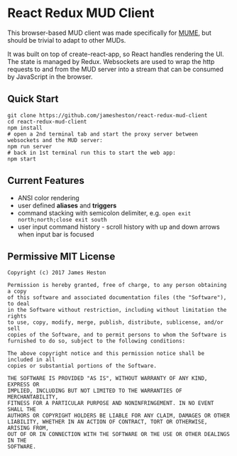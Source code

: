 # React Redux MUD Client

This browser-based MUD client was made specifically for [MUME](http://mume.org/), but should be trivial to adapt to other MUDs.

It was built on top of create-react-app, so React handles rendering the UI. The state is managed by Redux. Websockets are used to wrap the http requests to and from the MUD server into a stream that can be consumed by JavaScript in the browser.

Quick Start
-----------
```
git clone https://github.com/jamesheston/react-redux-mud-client
cd react-redux-mud-client
npm install
# open a 2nd terminal tab and start the proxy server between websockets and the MUD server:
npm run server
# back in 1st terminal run this to start the web app:
npm start
```
Current Features
----------------
* ANSI color rendering
* user defined **aliases** and **triggers** 
* command stacking with semicolon delimiter, e.g. `open exit north;north;close exit south`
* user input command history - scroll history with up and down arrows when input bar is focused

Permissive MIT License
----------------------
```
Copyright (c) 2017 James Heston

Permission is hereby granted, free of charge, to any person obtaining a copy
of this software and associated documentation files (the "Software"), to deal
in the Software without restriction, including without limitation the rights
to use, copy, modify, merge, publish, distribute, sublicense, and/or sell
copies of the Software, and to permit persons to whom the Software is
furnished to do so, subject to the following conditions:

The above copyright notice and this permission notice shall be included in all
copies or substantial portions of the Software.

THE SOFTWARE IS PROVIDED "AS IS", WITHOUT WARRANTY OF ANY KIND, EXPRESS OR
IMPLIED, INCLUDING BUT NOT LIMITED TO THE WARRANTIES OF MERCHANTABILITY,
FITNESS FOR A PARTICULAR PURPOSE AND NONINFRINGEMENT. IN NO EVENT SHALL THE
AUTHORS OR COPYRIGHT HOLDERS BE LIABLE FOR ANY CLAIM, DAMAGES OR OTHER
LIABILITY, WHETHER IN AN ACTION OF CONTRACT, TORT OR OTHERWISE, ARISING FROM,
OUT OF OR IN CONNECTION WITH THE SOFTWARE OR THE USE OR OTHER DEALINGS IN THE
SOFTWARE.
```
